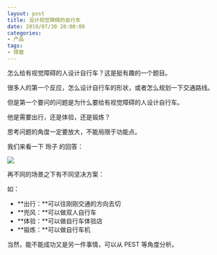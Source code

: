 ```yaml
---
layout: post
title: 设计视觉障碍的自行车
date: 2019/07/30 20:00:00
categories:
- 产品
tags:
- 琢磨
---
```


怎么给有视觉障碍的人设计自行车？这是挺有趣的一个题目。

很多人的第一个反应，怎么设计自行车的形状，或者怎么规划一下交通路线。

但是第一个要问的问题是为什么要给有视觉障碍的人设计自行车。

他是需要出行，还是体验，还是锻炼？

思考问题的角度一定要放大，不能局限于功能点。

我们来看一下 玲子 的回答：

![](http://pics.naaln.com/blog/2019-07-31-123110.jpg-basicBlog)

再不同的场景之下有不同坚决方案：

如：

- **出行：**可以往刚刚交通的方向去切
- **兜风：**可以做双人自行车
- **体验：**可以做自行车体验店
- **锻炼：**可以做自行车机

当然，能不能成功又是另一件事情，可以从 PEST 等角度分析。
